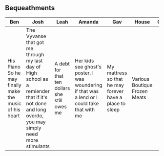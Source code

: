 ## Bequeathments 

| Ben       | Josh                                                        | Leah                                          | Amanda                                         | Gav | House                         | Gryphen |
| --------- | ----------------------------------------------------------- | --------------------------------------------- | ---------------------------------------------- | --- | ----------------------------- | ------- |
| His Piano So he may finally make the music of his heart | The Vyvanse that got me through my last day of High school as a remiender that if it's not done and long overdo, you may simply need more stimulants | A debt for that ten dollars she still owes me | Her kids see ghost's poster, I was woundering if that was a lend or I could take that with me |  My mattress so that he may forever have a place to sleep   | Various Boutique Frozen Meats |         |

